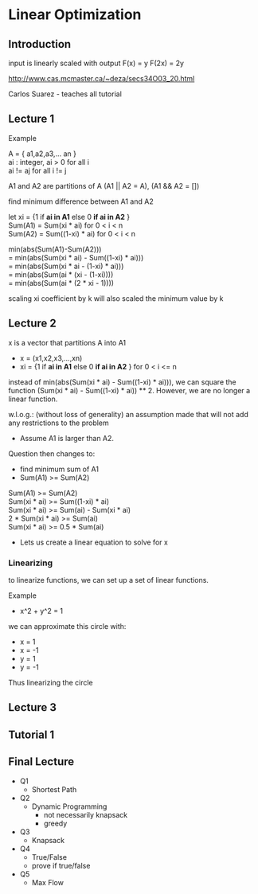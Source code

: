 # Linear Optimization

## Introduction

input is linearly scaled with output
F(x) = y
F(2x) = 2y

<http://www.cas.mcmaster.ca/~deza/secs34O03_20.html>

Carlos Suarez - teaches all tutorial

## Lecture 1

Example

A = { a1,a2,a3,... an }  
ai : integer, ai > 0 for all i  
ai != aj for all i != j

A1 and A2 are partitions of A
(A1 || A2 = A), (A1 && A2 = [])

find minimum difference between A1 and A2

let xi = {1 if **ai in A1** else 0 **if ai in A2** }  
Sum(A1) = Sum(xi \* ai) for 0 < i < n  
Sum(A2) = Sum((1-xi) \* ai) for 0 < i < n

min(abs(Sum(A1)-Sum(A2)))  
= min(abs(Sum(xi \* ai) - Sum((1-xi) \* ai)))  
= min(abs(Sum(xi \* ai - (1-xi) \* ai)))  
= min(abs(Sum(ai \* (xi - (1-xi))))  
= min(abs(Sum(ai \* (2 \* xi - 1))))

scaling xi coefficient by k will also scaled the minimum value by k

## Lecture 2

x is a vector that partitions A into A1

- x = (x1,x2,x3,...,xn)
- xi = {1 if **ai in A1** else 0 **if ai in A2** } for 0 < i <= n

instead of min(abs(Sum(xi \* ai) - Sum((1-xi) \* ai))), we can square the function (Sum(xi \* ai) - Sum((1-xi) \* ai)) \*\* 2. However, we are no longer a linear function.

w.l.o.g.: (without loss of generality) an assumption made that will not add any restrictions to the problem

- Assume A1 is larger than A2.

Question then changes to:

- find minimum sum of A1
- Sum(A1) >= Sum(A2)

Sum(A1) >= Sum(A2)  
Sum(xi \* ai) >= Sum((1-xi) \* ai)  
Sum(xi \* ai) >= Sum(ai) - Sum(xi \* ai)  
2 \* Sum(xi \* ai) >= Sum(ai)  
Sum(xi \* ai) >= 0.5 \* Sum(ai)

- Lets us create a linear equation to solve for x

### Linearizing

to linearize functions, we can set up a set of linear functions.

Example

- x^2 + y^2 = 1

we can approximate this circle with:

- x = 1
- x = -1
- y = 1
- y = -1

Thus linearizing the circle

## Lecture 3

<!-- Will write later -->

## Tutorial 1

## Final Lecture

- Q1
  - Shortest Path
- Q2
  - Dynamic Programming
    - not necessarily knapsack
    - greedy
- Q3
  - Knapsack
- Q4
  - True/False
  - prove if true/false
- Q5
  - Max Flow
